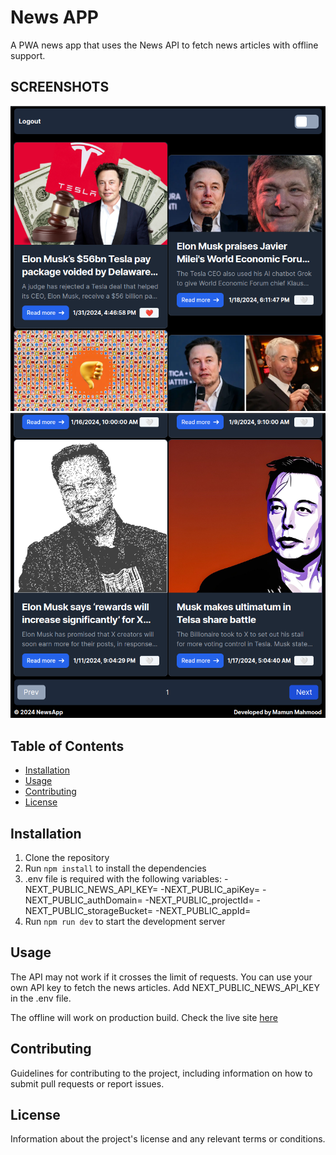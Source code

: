 # News APP

A PWA news app that uses the News API to fetch news articles with offline support.

## SCREENSHOTS
![Screenshot](./SS1.png)
![Screenshot](./SS2.png)

## Table of Contents

- [Installation](#installation)
- [Usage](#usage)
- [Contributing](#contributing)
- [License](#license)

## Installation

1. Clone the repository
2. Run `npm install` to install the dependencies
3. .env file is required with the following variables:
    -NEXT_PUBLIC_NEWS_API_KEY=
    -NEXT_PUBLIC_apiKey=
    -NEXT_PUBLIC_authDomain=
    -NEXT_PUBLIC_projectId=
    -NEXT_PUBLIC_storageBucket=
    -NEXT_PUBLIC_appId=
4. Run `npm run dev` to start the development server

## Usage

The API may not work if it crosses the limit of requests. You can use your own API key to fetch the news articles. Add NEXT_PUBLIC_NEWS_API_KEY in the .env file.

The offline will work on production build. Check the live site [here](https://newsapp-gules.vercel.app/)

## Contributing

Guidelines for contributing to the project, including information on how to submit pull requests or report issues.

## License

Information about the project's license and any relevant terms or conditions.
